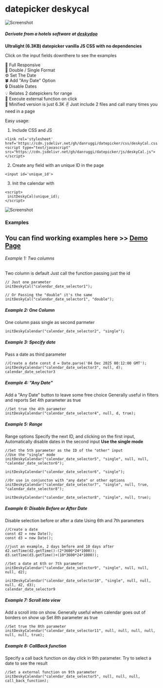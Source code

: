 # datepicker deskycal

  
   
![Screenshot](https://danruggi.github.io/datepicker/assets/deskycal_presentation_874.webp)
##### Derivate from a hotels software at [deskydoo](https://www.deskydoo.com)
  
**Ultralight (6.3KB) datepicker vanilla JS CSS with no dependencies**  

Click on the input fields downthere to see the examples  

📳 Full Responsive   
🌱 Double / Single Format  
⚙️ Set The Date  
🍀 Add "Any Date" Option  
🔒 Disable Dates  
💡 Relates 2 datepickers for range  
📎 Execute external function on click  
🤏 Minified version is just 6.3K 
✌️ Just include 2 files and call many times you need in a page  
  
Easy usage:  

1. Include CSS and JS  

```
<link rel='stylesheet' href='https://cdn.jsdelivr.net/gh/danruggi/datepicker/css/deskyCal.css'>
<script type="text/javascript" src="https://cdn.jsdelivr.net/gh/danruggi/datepicker/js/deskyCal.js"></script>
```
  
2. Create any field with an unique ID in the page  
```
<input id='unique_id'>
```  
  
3. Init the calendar with
```
<script>
 initDeskyCal(unique_id);
</script>
```

![Screenshot](https://danruggi.github.io/datepicker/assets/screen1.png)

### Examples  
  
## You can find working examples here >> [Demo Page](https://danruggi.github.io/datepicker/)
  
    
###### Example 1: Two columns
Two column is default Just call the function passing just the id
```
// Just one parameter
initDeskyCal("calendar_date_selector1");

// Or Passing the "double" it's the same
initDeskyCal("calendar_date_selector1", "double");
```
  
##### Example 2: One Column
One column pass single as second parmeter
```
initDeskyCalendar("calendar_date_selector2", "single");
```
  
##### Example 3: Specify date
Pass a date as third parameter
```
//Create a date const d = Date.parse('04 Dec 2025 00:12:00 GMT'); initDeskyCalendar("calendar_date_selector3", null, d);
calendar_date_selector3
```
  
##### Example 4: "Any Date"
Add a "Any Date" button to leave some free choice
Generally useful in filters and reports
Set 4th parameter as true
```
//Set true the 4th parameter initDeskyCalendar("calendar_date_selector4", null, d, true);
```

##### Example 5: Range
Range options Specify the next ID, and clicking on the first input,
Automatically disable dates in the second input
**Use the single mode**

```
//Set the 5th parameter as the ID of the "other" input
//Use the "single" mode
initDeskyCalendar("calendar_date_selector5", "single", null, null, "calendar_date_selector6");

initDeskyCalendar("calendar_date_selector6", "single");

//Or use in conjuncton with "any date" or other options
initDeskyCalendar("calendar_date_selector7", "single", null, true, "calendar_date_selector8");

initDeskyCalendar("calendar_date_selector8", "single", null, true);
```

##### Example 6: Disable Before or After Date
Disable selection before or after a date
Using 6th and 7th parameters
```
//Create a date
const d2 = new Date();
const d3 = new Date();

//just an example, 2 days before and 10 days after
d2.setTime(d2.getTime()-(2*3600*24*1000));
d3.setTime(d3.getTime()+(10*3600*24*1000));

//Set a date at 6th or 7th parameter
initDeskyCalendar("calendar_date_selector9", "single", null, null, null, d2);

initDeskyCalendar("calendar_date_selector10", "single", null, null, null, d2, d3);
calendar_date_selector9
```
  
##### Example 7: Scroll into view
Add a scroll into on show.
Generally useful when calendar goes out of borders on show up
Set 8th parameter as true
```
//Set true the 8th parameter initDeskyCalendar("calendar_date_selector11", null, null, null, null, null, null, true);
```
  
##### Example 8: CallBack function
Specify a call back function on day click
in 9th parameter.
Try to select a date to see the result
```
//Set a external function on 9th parameter initDeskyCalendar("calendar_date_selector5", null, null, null, call_back_function);
```
